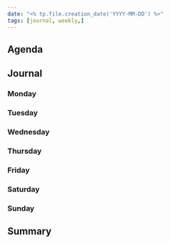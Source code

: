 ```yaml
---
date: "<% tp.file.creation_date('YYYY-MM-DD') %>"
tags: [journal, weekly,]
---
```


## Agenda

## Journal
### Monday
### Tuesday
### Wednesday
### Thursday
### Friday
### Saturday
### Sunday

## Summary
